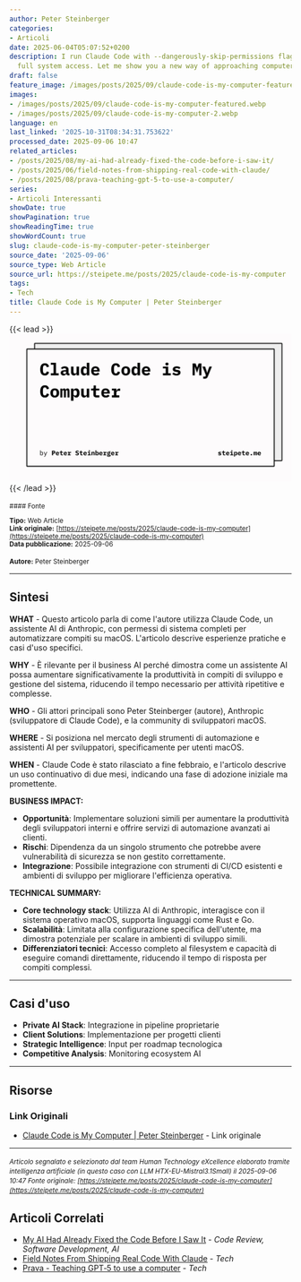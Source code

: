 ```yaml
---
author: Peter Steinberger
categories:
- Articoli
date: 2025-06-04T05:07:52+0200
description: I run Claude Code with --dangerously-skip-permissions flag, giving it
  full system access. Let me show you a new way of approaching computers.
draft: false
feature_image: /images/posts/2025/09/claude-code-is-my-computer-featured.webp
images:
- /images/posts/2025/09/claude-code-is-my-computer-featured.webp
- /images/posts/2025/09/claude-code-is-my-computer-2.webp
language: en
last_linked: '2025-10-31T08:34:31.753622'
processed_date: 2025-09-06 10:47
related_articles:
- /posts/2025/08/my-ai-had-already-fixed-the-code-before-i-saw-it/
- /posts/2025/06/field-notes-from-shipping-real-code-with-claude/
- /posts/2025/08/prava-teaching-gpt-5-to-use-a-computer/
series:
- Articoli Interessanti
showDate: true
showPagination: true
showReadingTime: true
showWordCount: true
slug: claude-code-is-my-computer-peter-steinberger
source_date: '2025-09-06'
source_type: Web Article
source_url: https://steipete.me/posts/2025/claude-code-is-my-computer
tags:
- Tech
title: Claude Code is My Computer | Peter Steinberger
---
```


{{< lead >}}
![Featured image](/images/posts/2025/09/claude-code-is-my-computer-featured.webp)
{{< /lead >}}

<small>
#### Fonte

**Tipo:** Web Article  
**Link originale:** [https://steipete.me/posts/2025/claude-code-is-my-computer](https://steipete.me/posts/2025/claude-code-is-my-computer)  
**Data pubblicazione:** 2025-09-06

**Autore:** Peter Steinberger</small>

---

## Sintesi

**WHAT** - Questo articolo parla di come l'autore utilizza Claude Code, un assistente AI di Anthropic, con permessi di sistema completi per automatizzare compiti su macOS. L'articolo descrive esperienze pratiche e casi d'uso specifici.

**WHY** - È rilevante per il business AI perché dimostra come un assistente AI possa aumentare significativamente la produttività in compiti di sviluppo e gestione del sistema, riducendo il tempo necessario per attività ripetitive e complesse.

**WHO** - Gli attori principali sono Peter Steinberger (autore), Anthropic (sviluppatore di Claude Code), e la community di sviluppatori macOS.

**WHERE** - Si posiziona nel mercato degli strumenti di automazione e assistenti AI per sviluppatori, specificamente per utenti macOS.

**WHEN** - Claude Code è stato rilasciato a fine febbraio, e l'articolo descrive un uso continuativo di due mesi, indicando una fase di adozione iniziale ma promettente.

**BUSINESS IMPACT:**
- **Opportunità**: Implementare soluzioni simili per aumentare la produttività degli sviluppatori interni e offrire servizi di automazione avanzati ai clienti.
- **Rischi**: Dipendenza da un singolo strumento che potrebbe avere vulnerabilità di sicurezza se non gestito correttamente.
- **Integrazione**: Possibile integrazione con strumenti di CI/CD esistenti e ambienti di sviluppo per migliorare l'efficienza operativa.

**TECHNICAL SUMMARY:**
- **Core technology stack**: Utilizza AI di Anthropic, interagisce con il sistema operativo macOS, supporta linguaggi come Rust e Go.
- **Scalabilità**: Limitata alla configurazione specifica dell'utente, ma dimostra potenziale per scalare in ambienti di sviluppo simili.
- **Differenziatori tecnici**: Accesso completo al filesystem e capacità di eseguire comandi direttamente, riducendo il tempo di risposta per compiti complessi.

---

## Casi d'uso

- **Private AI Stack**: Integrazione in pipeline proprietarie
- **Client Solutions**: Implementazione per progetti clienti
- **Strategic Intelligence**: Input per roadmap tecnologica
- **Competitive Analysis**: Monitoring ecosystem AI

---



## Risorse

### Link Originali
- [Claude Code is My Computer | Peter Steinberger](https://steipete.me/posts/2025/claude-code-is-my-computer) - Link originale


---

*<small>Articolo segnalato e selezionato dal team Human Technology eXcellence elaborato tramite intelligenza artificiale (in questo caso con LLM HTX-EU-Mistral3.1Small) il 2025-09-06 10:47
Fonte originale: [https://steipete.me/posts/2025/claude-code-is-my-computer](https://steipete.me/posts/2025/claude-code-is-my-computer)</small>*

## Articoli Correlati

- [My AI Had Already Fixed the Code Before I Saw It](/posts/2025/08/my-ai-had-already-fixed-the-code-before-i-saw-it/) - *Code Review, Software Development, AI*
- [Field Notes From Shipping Real Code With Claude](/posts/2025/06/field-notes-from-shipping-real-code-with-claude/) - *Tech*
- [Prava - Teaching GPT‑5 to use a computer](/posts/2025/08/prava-teaching-gpt-5-to-use-a-computer/) - *Tech*